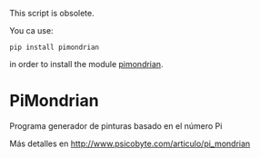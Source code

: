 
This script is obsolete.


You ca use:

```
pip install pimondrian
```

in order to install the module [pimondrian](https://github.com/psicobyte/pimondrian_module).

PiMondrian
==========

Programa generador de pinturas basado en el número Pi

Más detalles en http://www.psicobyte.com/articulo/pi_mondrian
